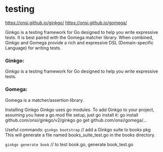 # testing
https://onsi.github.io/ginkgo/
https://onsi.github.io/gomega/

Ginkgo is a testing framework for Go designed to help you write expressive tests. It is best paired with the Gomega matcher library. 
When combined, Ginkgo and Gomega provide a rich and expressive DSL (Domain-specific Language) for writing tests.

### Ginkgo: 
Ginkgo is a testing framework for Go designed to help you write expressive tests. 
### Gomega:
Gomega is a matcher/assertion library.



Installing Ginkgo
Ginkgo uses go modules. To add Ginkgo to your project, assuming you have a go.mod file setup, just go install it:
go install github.com/onsi/ginkgo/v2/ginkgo
go get github.com/onsi/gomega/...


Useful commands: 
`ginkgo bootstrap` //  add a Ginkgo suite to books pkg 
This will generate a file named books_suite_test.go in the books directory.

`ginkgo generate book` // to test book.go, generate book_test.go